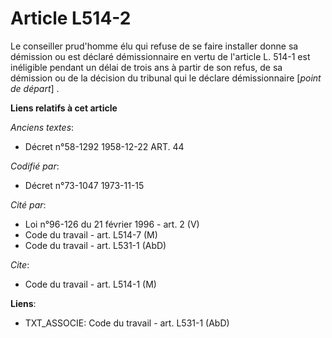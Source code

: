 # Article L514-2

Le conseiller prud'homme élu qui refuse de se faire installer donne sa démission ou est déclaré démissionnaire en vertu de
l'article L. 514-1 est inéligible pendant un délai de trois ans à partir de son refus, de sa démission ou de la décision du
tribunal qui le déclare démissionnaire [*point de départ*] .

**Liens relatifs à cet article**

_Anciens textes_:

  - Décret n°58-1292 1958-12-22 ART. 44

_Codifié par_:

  - Décret n°73-1047 1973-11-15

_Cité par_:

  - Loi n°96-126 du 21 février 1996 - art. 2 (V)
  - Code du travail - art. L514-7 (M)
  - Code du travail - art. L531-1 (AbD)

_Cite_:

  - Code du travail - art. L514-1 (M)

**Liens**:

  - TXT_ASSOCIE: Code du travail - art. L531-1 (AbD)
